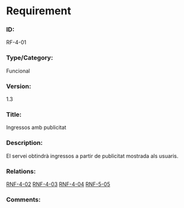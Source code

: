 # Requirement

### ID:
RF-4-01

### Type/Category:
Funcional

### Version:
1.3

### Title:
Ingressos amb publicitat

### Description:
El servei obtindrà ingressos a partir de publicitat mostrada als usuaris.

### Relations:
[RNF-4-02](./RNF-4-02.md)
[RNF-4-03](./RNF-4-03.md)
[RNF-4-04](./RNF-4-04.md)
[RNF-5-05](./RNF-5-05.md)

### Comments:
